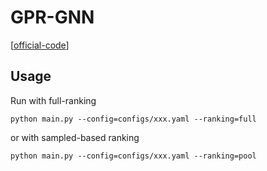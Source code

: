 

# GPR-GNN

[[official-code](https://github.com/jianhao2016/GPRGNN)]


## Usage

Run with full-ranking

    python main.py --config=configs/xxx.yaml --ranking=full

or with sampled-based ranking

    python main.py --config=configs/xxx.yaml --ranking=pool